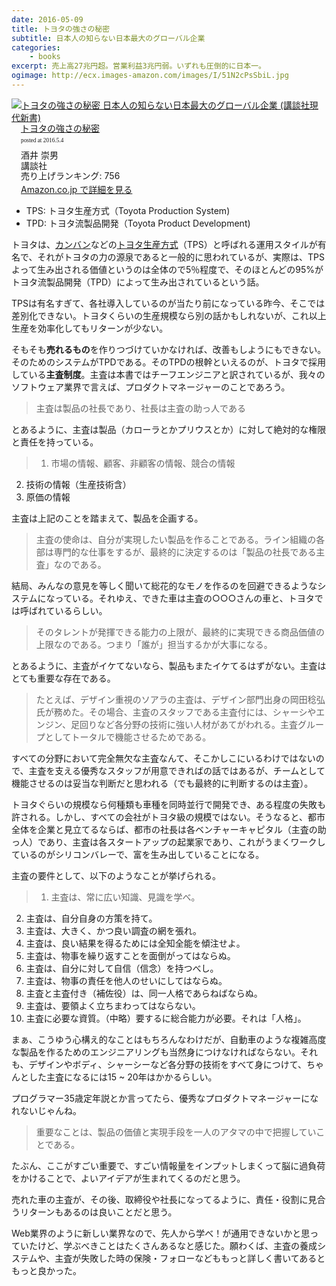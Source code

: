 ```yaml
---
date: 2016-05-09
title: トヨタの強さの秘密
subtitle: 日本人の知らない日本最大のグローバル企業
categories: 
    - books
excerpt: 売上高27兆円超。営業利益3兆円弱。いずれも圧倒的に日本一。
ogimage: http://ecx.images-amazon.com/images/I/51N2cPsSbiL.jpg
---
```


<div class="azlink-box"><div class="azlink-image" style="float:left"><a href="http://www.amazon.co.jp/exec/obidos/ASIN/4062883627/warikiru-22/ref=nosim/" name="azlinklink" target="_blank"><img src="http://ecx.images-amazon.com/images/I/51N2cPsSbiL._SL160_.jpg" alt="トヨタの強さの秘密 日本人の知らない日本最大のグローバル企業 (講談社現代新書)" style="border:none" /></a></div><div class="azlink-info" style="float:left;margin-left:15px;line-height:120%"><div class="azlink-name" style="margin-bottom:10px;line-height:120%"><a href="http://www.amazon.co.jp/exec/obidos/ASIN/4062883627/warikiru-22/ref=nosim/" name="azlinklink" target="_blank">トヨタの強さの秘密</a><div class="azlink-powered-date" style="font-size:7pt;margin-top:5px;font-family:verdana;line-height:120%">posted at 2016.5.4</div></div><div class="azlink-detail">酒井 崇男<br />講談社<br />売り上げランキング: 756<br /></div><div class="azlink-link" style="margin-top:5px"><a href="http://www.amazon.co.jp/exec/obidos/ASIN/4062883627/warikiru-22/ref=nosim/" target="_blank">Amazon.co.jp で詳細を見る</a></div></div><div class="azlink-footer" style="clear:left"></div></div>

+ TPS: トヨタ生産方式（Toyota Production System)
+ TPD: トヨタ流製品開発（Toyota Product Development)

トヨタは、[カンバン](https://ja.wikipedia.org/wiki/%E3%82%AB%E3%83%B3%E3%83%90%E3%83%B3)などの[トヨタ生産方式](https://ja.wikipedia.org/wiki/%E3%83%88%E3%83%A8%E3%82%BF%E7%94%9F%E7%94%A3%E6%96%B9%E5%BC%8F)（TPS）と呼ばれる運用スタイルが有名で、それがトヨタの力の源泉であると一般的に思われているが、実際は、TPSよって生み出される価値というのは全体ので5％程度で、そのほとんどの95%がトヨタ流製品開発（TPD）によって生み出されているという話。

TPSは有名すぎて、各社導入しているのが当たり前になっている昨今、そこでは差別化できない。トヨタくらいの生産規模なら別の話かもしれないが、これ以上生産を効率化してもリターンが少ない。

そもそも**売れるもの**を作りつづけていかなければ、改善もしようにもできない。そのためのシステムがTPDである。そのTPDの根幹といえるのが、トヨタで採用している**主査制度**。主査は本書ではチーフエンジニアと訳されているが、我々のソフトウェア業界で言えば、プロダクトマネージャーのことであろう。

> 主査は製品の社長であり、社長は主査の助っ人である

とあるように、主査は製品（カローラとかプリウスとか）に対して絶対的な権限と責任を持っている。

> 1. 市場の情報、顧客、非顧客の情報、競合の情報
2. 技術の情報（生産技術含）
3. 原価の情報

主査は上記のことを踏まえて、製品を企画する。

> 主査の使命は、自分が実現したい製品を作ることである。ライン組織の各部は専門的な仕事をするが、最終的に決定するのは「製品の社長である主査」なのである。

結局、みんなの意見を等しく聞いて総花的なモノを作るのを回避できるようなシステムになっている。それゆえ、できた車は主査の○○○さんの車と、トヨタでは呼ばれているらしい。

> そのタレントが発揮できる能力の上限が、最終的に実現できる商品価値の上限なのである。つまり「誰が」担当するかが大事になる。

とあるように、主査がイケてないなら、製品もまたイケてるはずがない。主査はとても重要な存在である。

> たとえば、デザイン重視のソアラの主査は、デザイン部門出身の岡田稔弘氏が務めた。その場合、主査のスタッフである主査付には、シャーシやエンジン、足回りなど各分野の技術に強い人材があてがわれる。主査グループとしてトータルで機能させるためである。

すべての分野において完全無欠な主査なんて、そこかしこにいるわけではないので、主査を支える優秀なスタッフが用意できればの話ではあるが、チームとして機能させるのは妥当な判断だと思われる（でも最終的に判断するのは主査）。

トヨタぐらいの規模なら何種類も車種を同時並行で開発でき、ある程度の失敗も許される。しかし、すべての会社がトヨタ級の規模ではない。そうなると、都市全体を企業と見立てるならば、都市の社長は各ベンチャーキャピタル（主査の助っ人）であり、主査は各スタートアップの起業家であり、これがうまくワークしているのがシリコンバレーで、富を生み出していることになる。

主査の要件として、以下のようなことが挙げられる。

> 1. 主査は、常に広い知識、見識を学べ。
2. 主査は、自分自身の方策を持て。
3. 主査は、大きく、かつ良い調査の網を張れ。
4. 主査は、良い結果を得るためには全知全能を傾注せよ。
5. 主査は、物事を繰り返すことを面倒がってはならぬ。
6. 主査は、自分に対して自信（信念）を持つべし。
7. 主査は、物事の責任を他人のせいにしてはならぬ。
8. 主査と主査付き（補佐役）は、同一人格であらねばならぬ。
9. 主査は、要領よく立ちまわってはならない。
10. 主査に必要な資質。（中略）要するに総合能力が必要。それは「人格」。

まぁ、こうゆう心構え的なことはもちろんなわけだが、自動車のような複雑高度な製品を作るためのエンジニアリングも当然身につけなければならない。それも、デザインやボディ、シャーシーなど各分野の技術をすべて身につけて、ちゃんとした主査になるには15 ~ 20年はかかるらしい。

プログラマー35歳定年説とか言ってたら、優秀なプロダクトマネージャーになれないじゃんね。

> 重要なことは、製品の価値と実現手段を一人のアタマの中で把握していことである。

たぶん、ここがすごい重要で、すごい情報量をインプットしまくって脳に過負荷をかけることで、よいアイデアが生まれてくるのだと思う。

売れた車の主査が、その後、取締役や社長になってるように、責任・役割に見合うリターンもあるのは良いことだと思う。

Web業界のように新しい業界なので、先人から学べ！が通用できないかと思っていたけど、学ぶべきことはたくさんあるなと感じた。願わくば、主査の養成システムや、主査が失敗した時の保険・フォローなどももっと詳しく書いてあるともっと良かった。
